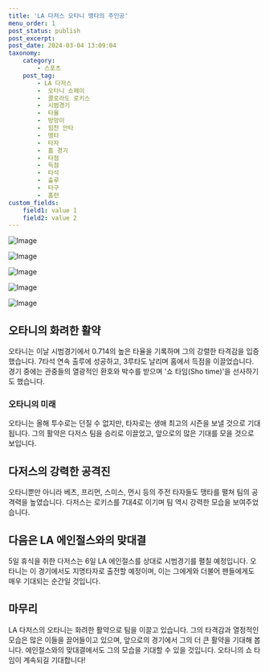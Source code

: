 ```yaml
---
title: 'LA 다저스 오타니 맹타의 주인공'
menu_order: 1
post_status: publish
post_excerpt: 
post_date: 2024-03-04 13:09:04
taxonomy:
    category:
        - 스포츠
    post_tag:
        - LA 다저스
        -  오타니 쇼헤이
        -  콜로라도 로키스
        -  시범경기
        -  타율
        -  방망이
        -  힘찬 안타
        -  맹타
        -  타자
        -  홈 경기
        -  타점
        -  득점
        -  타석
        -  출루
        -  타구
        -  홈런
custom_fields:
    field1: value 1
    field2: value 2
---
```


![Image](https://imgnews.pstatic.net/image/076/2024/03/04/2024030501000176100015544_20240304093702781.jpg?type=w647)

![Image](https://imgnews.pstatic.net/image/076/2024/03/04/2024030501000176100015541_20240304093702788.jpg?type=w647)

![Image](https://imgnews.pstatic.net/image/076/2024/03/04/2024030501000176100015542_20240304093702793.jpg?type=w647)

![Image](https://imgnews.pstatic.net/image/076/2024/03/04/2024030501000176100015543_20240304093702799.jpg?type=w647)

![Image](https://imgnews.pstatic.net/image/076/2024/03/04/2024030501000176100015545_20240304093702805.jpg?type=w647)

## 오타니의 화려한 활약
오타니는 이날 시범경기에서 0.714의 높은 타율을 기록하며 그의 강렬한 타격감을 입증했습니다. 7타석 연속 출루에 성공하고, 3루타도 날리며 홈에서 득점을 이끌었습니다. 경기 중에는 관중들의 열광적인 환호와 박수를 받으며 '쇼 타임(Sho time)'을 선사하기도 했습니다.
### 오타니의 미래
오타니는 올해 투수로는 던질 수 없지만, 타자로는 생애 최고의 시즌을 보낼 것으로 기대됩니다. 그의 활약은 다저스 팀을 승리로 이끌었고, 앞으로의 많은 기대를 모을 것으로 보입니다.
## 다저스의 강력한 공격진
오타니뿐만 아니라 베츠, 프리먼, 스미스, 먼시 등의 주전 타자들도 맹타를 펼쳐 팀의 공격력을 높였습니다. 다저스는 로키스를 7대4로 이기며 팀 역시 강력한 모습을 보여주었습니다.
## 다음은 LA 에인절스와의 맞대결
5일 휴식을 취한 다저스는 6일 LA 에인절스를 상대로 시범경기를 펼칠 예정입니다. 오타니는 이 경기에서도 지명타자로 출전할 예정이며, 이는 그에게와 더불어 팬들에게도 매우 기대되는 순간일 것입니다.
## 마무리
LA 다저스의 오타니는 화려한 활약으로 팀을 이끌고 있습니다. 그의 타격감과 열정적인 모습은 많은 이들을 끌어들이고 있으며, 앞으로의 경기에서 그의 더 큰 활약을 기대해 봅니다. 에인절스와의 맞대결에서도 그의 모습을 기대할 수 있을 것입니다. 오타니의 쇼 타임이 계속되길 기대합니다!

